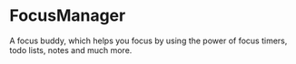 # FocusManager
A focus buddy, which helps you focus by using the power of focus timers, todo lists, notes and much more.